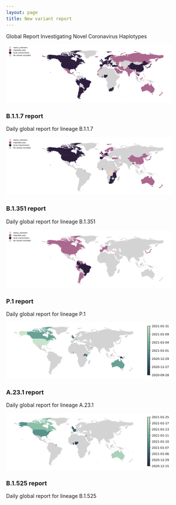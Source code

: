 ```yaml
---
layout: page
title: New variant report
---
```

<p>Global Report Investigating Novel Coronavirus Haplotypes</p>
<section>
    <div class="posts">
        <article>
            <a href="./global_report_B.1.1.7.html" class="image"><img src="./assets/images/Map_of_B.1.1.7_local_transmission.svg" style="max-height:300px;max-width:450px" alt="" /></a>
            <h3>B.1.1.7 report</h3>
            <p>Daily global report for lineage B.1.1.7</p>
        </article>
        <article>
            <a href="./global_report_B.1.351.html" class="image"><img src="./assets/images/Map_of_B.1.351_local_transmission.svg" style="max-height:300px;max-width:450px" alt="" /></a>
            <h3>B.1.351 report</h3>
            <p>Daily global report for lineage B.1.351</p>
        </article>
        <article>
            <a href="./global_report_P.1.html" class="image"><img src="./assets/images/Map_of_P.1_local_transmission.svg" style="max-height:300px;max-width:450px" alt="" /></a>
            <h3>P.1 report</h3>
            <p>Daily global report for lineage P.1</p>
        </article>
        <article>
            <a href="./global_report_A.23.1.html" class="image"><img src="./assets/images/Date_of_earliest_A.23.1_detected.svg" style="max-height:300px;max-width:450px" alt="" /></a>
            <h3>A.23.1 report</h3>
            <p>Daily global report for lineage A.23.1</p>
        </article>
        <article>
            <a href="./global_report_B.1.525.html" class="image"><img src="./assets/images/Date_of_earliest_B.1.525_detected.svg" style="max-height:300px;max-width:450px" alt="" /></a>
            <h3>B.1.525 report</h3>
            <p>Daily global report for lineage B.1.525</p>
        </article>
    </div>
</section>
